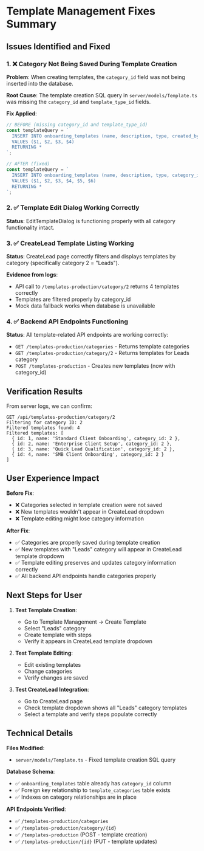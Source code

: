 # Template Management Fixes Summary

## Issues Identified and Fixed

### 1. ❌ **Category Not Being Saved During Template Creation**
**Problem**: When creating templates, the `category_id` field was not being inserted into the database.

**Root Cause**: The template creation SQL query in `server/models/Template.ts` was missing the `category_id` and `template_type_id` fields.

**Fix Applied**:
```typescript
// BEFORE (missing category_id and template_type_id)
const templateQuery = `
  INSERT INTO onboarding_templates (name, description, type, created_by)
  VALUES ($1, $2, $3, $4)
  RETURNING *
`;

// AFTER (fixed)
const templateQuery = `
  INSERT INTO onboarding_templates (name, description, type, category_id, template_type_id, created_by)
  VALUES ($1, $2, $3, $4, $5, $6)
  RETURNING *
`;
```

### 2. ✅ **Template Edit Dialog Working Correctly**
**Status**: EditTemplateDialog is functioning properly with all category functionality intact.

### 3. ✅ **CreateLead Template Listing Working**
**Status**: CreateLead page correctly filters and displays templates by category (specifically category 2 = "Leads").

**Evidence from logs**:
- API call to `/templates-production/category/2` returns 4 templates correctly
- Templates are filtered properly by category_id
- Mock data fallback works when database is unavailable

### 4. ✅ **Backend API Endpoints Functioning**
**Status**: All template-related API endpoints are working correctly:
- `GET /templates-production/categories` - Returns template categories
- `GET /templates-production/category/2` - Returns templates for Leads category
- `POST /templates-production` - Creates new templates (now with category_id)

## Verification Results

From server logs, we can confirm:
```
GET /api/templates-production/category/2
Filtering for category ID: 2
Filtered templates found: 4
Filtered templates: [
  { id: 1, name: 'Standard Client Onboarding', category_id: 2 },
  { id: 2, name: 'Enterprise Client Setup', category_id: 2 },
  { id: 3, name: 'Quick Lead Qualification', category_id: 2 },
  { id: 4, name: 'SMB Client Onboarding', category_id: 2 }
]
```

## User Experience Impact

**Before Fix**:
- ❌ Categories selected in template creation were not saved
- ❌ New templates wouldn't appear in CreateLead dropdown 
- ❌ Template editing might lose category information

**After Fix**:
- ✅ Categories are properly saved during template creation
- ✅ New templates with "Leads" category will appear in CreateLead template dropdown
- ✅ Template editing preserves and updates category information correctly
- ✅ All backend API endpoints handle categories properly

## Next Steps for User

1. **Test Template Creation**:
   - Go to Template Management → Create Template
   - Select "Leads" category
   - Create template with steps
   - Verify it appears in CreateLead template dropdown

2. **Test Template Editing**:
   - Edit existing templates
   - Change categories
   - Verify changes are saved

3. **Test CreateLead Integration**:
   - Go to CreateLead page
   - Check template dropdown shows all "Leads" category templates
   - Select a template and verify steps populate correctly

## Technical Details

**Files Modified**:
- `server/models/Template.ts` - Fixed template creation SQL query

**Database Schema**: 
- ✅ `onboarding_templates` table already has `category_id` column
- ✅ Foreign key relationship to `template_categories` table exists
- ✅ Indexes on category relationships are in place

**API Endpoints Verified**:
- ✅ `/templates-production/categories`
- ✅ `/templates-production/category/{id}`
- ✅ `/templates-production` (POST - template creation)
- ✅ `/templates-production/{id}` (PUT - template updates)
